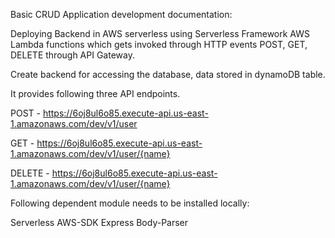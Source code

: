 Basic CRUD Application development documentation:

Deploying Backend in AWS serverless using Serverless Framework
AWS Lambda functions which gets invoked through HTTP events POST, GET, DELETE through API Gateway.

Create backend for accessing the database, data stored in dynamoDB table. 

It provides following three API endpoints.

POST - https://6oj8ul6o85.execute-api.us-east-1.amazonaws.com/dev/v1/user

GET - https://6oj8ul6o85.execute-api.us-east-1.amazonaws.com/dev/v1/user/{name}

DELETE - https://6oj8ul6o85.execute-api.us-east-1.amazonaws.com/dev/v1/user/{name}

Following dependent module needs to be installed locally:

Serverless
AWS-SDK
Express
Body-Parser
